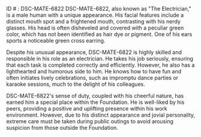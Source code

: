 ID # : DSC-MATE-6822
DSC-MATE-6822, also known as "The Electrician," is a male human with a unique appearance. His facial features include a distinct mouth spot and a frightened mouth, contrasting with his nerdy glasses. His head is often disheveled and covered with a peculiar green color, which has not been identified as hair dye or pigment. One of his ears sports a noticeable green cross earring.

Despite his unusual appearance, DSC-MATE-6822 is highly skilled and responsible in his role as an electrician. He takes his job seriously, ensuring that each task is completed correctly and efficiently. However, he also has a lighthearted and humorous side to him. He knows how to have fun and often initiates lively celebrations, such as impromptu dance parties or karaoke sessions, much to the delight of his colleagues.

DSC-MATE-6822's sense of duty, coupled with his cheerful nature, has earned him a special place within the Foundation. He is well-liked by his peers, providing a positive and uplifting presence within his work environment. However, due to his distinct appearance and jovial personality, extreme care must be taken during public outings to avoid arousing suspicion from those outside the Foundation.